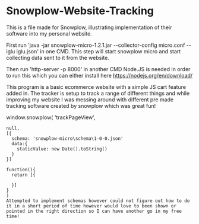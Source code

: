 # Snowplow-Website-Tracking
This is a file made for Snowplow, illustrating implementation of their software into my personal website. 

First run 'java -jar snowplow-micro-1.2.1.jar --collector-config micro.conf --iglu iglu.json' in one CMD. 
This step will start snowplow micro and start collecting data sent to it from the website.

Then run 'http-server -p 8000' in another CMD 
Node.JS is needed in order to run this which you can either install here https://nodejs.org/en/download/ 

This program is a basic ecommerce website with a simple JS cart feature added in. The tracker is setup to track a range of different things and while improving my website I was messing around with different pre made tracking software created by snowplow which was great fun!


 window.snowplow(
      'trackPageView',

    null,
    [{
      schema: 'snowplow-micro\schema\1-0-0.json'
      data:{
        staticValue: new Date().toString()
      }
    }]

    function(){
      return [{
        
      }]
    }
    )
    Attempted to implement schemas however could not figure out how to do it in a short period of time however would love to been shown or pointed in the right direction so I can have another go in my free time! 

